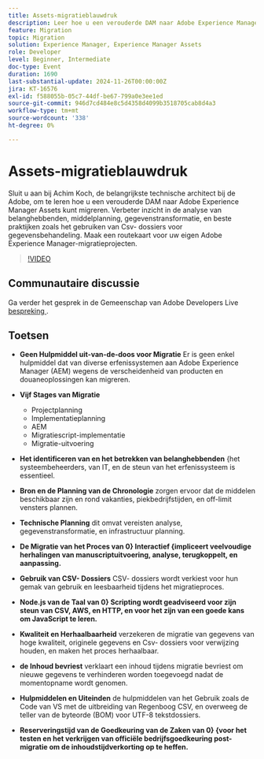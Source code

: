 ```yaml
---
title: Assets-migratieblauwdruk
description: Leer hoe u een verouderde DAM naar Adobe Experience Manager Assets kunt migreren met inzichten van Achim Koch, met onder meer analyse van belanghebbenden, planning van bronnen, gegevenstransformatie en aanbevolen procedures zoals het gebruik van CSV-bestanden voor gegevensverwerking.
feature: Migration
topic: Migration
solution: Experience Manager, Experience Manager Assets
role: Developer
level: Beginner, Intermediate
doc-type: Event
duration: 1690
last-substantial-update: 2024-11-26T00:00:00Z
jira: KT-16576
exl-id: f588055b-05c7-44df-be67-799a0e3ee1ed
source-git-commit: 946d7cd484e8c5d4358d4099b3518705cab8d4a3
workflow-type: tm+mt
source-wordcount: '338'
ht-degree: 0%

---
```


# Assets-migratieblauwdruk

Sluit u aan bij Achim Koch, de belangrijkste technische architect bij de Adobe, om te leren hoe u een verouderde DAM naar Adobe Experience Manager Assets kunt migreren. Verbeter inzicht in de analyse van belanghebbenden, middelplanning, gegevenstransformatie, en beste praktijken zoals het gebruiken van Csv- dossiers voor gegevensbehandeling. Maak een routekaart voor uw eigen Adobe Experience Manager-migratieprojecten.

>[!VIDEO](https://video.tv.adobe.com/v/3440403/?learn=on&enablevpops)

## Communautaire discussie

Ga verder het gesprek in de Gemeenschap van Adobe Developers Live [ bespreking ](https://adobe.ly/4hKHpnF).

## Toetsen

* **Geen Hulpmiddel uit-van-de-doos voor Migratie** Er is geen enkel hulpmiddel dat van diverse erfenissystemen aan Adobe Experience Manager (AEM) wegens de verscheidenheid van producten en douaneoplossingen kan migreren.

* **Vijf Stages van Migratie**

   * Projectplanning
   * Implementatieplanning
   * AEM
   * Migratiescript-implementatie
   * Migratie-uitvoering

* **Het identificeren van en het betrekken van belanghebbenden** &lbrace;het systeembeheerders, van IT, en de steun van het erfenissysteem is essentieel.

* **Bron en de Planning van de Chronologie** zorgen ervoor dat de middelen beschikbaar zijn en rond vakanties, piekbedrijfstijden, en off-limit vensters plannen.

* **Technische Planning** dit omvat vereisten analyse, gegevenstransformatie, en infrastructuur planning.

* **De Migratie van het Proces van 0&rbrace; Interactief &lbrace;impliceert veelvoudige herhalingen van manuscriptuitvoering, analyse, terugkoppelt, en aanpassing.**

* **Gebruik van CSV- Dossiers** CSV- dossiers wordt verkiest voor hun gemak van gebruik en leesbaarheid tijdens het migratieproces.

* **Node.js van de Taal van 0&rbrace; Scripting wordt geadviseerd voor zijn steun van CSV, AWS, en HTTP, en voor het zijn van een goede kans om JavaScript te leren.**

* **Kwaliteit en Herhaalbaarheid** verzekeren de migratie van gegevens van hoge kwaliteit, originele gegevens en Csv- dossiers voor verwijzing houden, en maken het proces herhaalbaar.

* **de Inhoud bevriest** verklaart een inhoud tijdens migratie bevriest om nieuwe gegevens te verhinderen worden toegevoegd nadat de momentopname wordt genomen.

* **Hulpmiddelen en Uiteinden** de hulpmiddelen van het Gebruik zoals de Code van VS met de uitbreiding van Regenboog CSV, en overweeg de teller van de byteorde (BOM) voor UTF-8 tekstdossiers.

* **Reserveringstijd van de Goedkeuring van de Zaken van 0&rbrace; &lbrace;voor het testen en het verkrijgen van officiële bedrijfsgoedkeuring post-migratie om de inhoudstijdverkorting op te heffen.**
